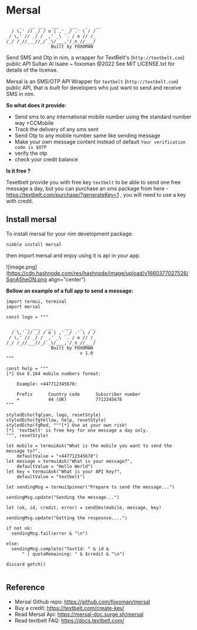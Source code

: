 # Mersal
```
     _   __ ___  ___    ___   _   __
  / \,' // _/ / o | ,' _/ .' \ / /
 / \,' // _/ /  ,' _\ `. / o // /_
/_/ /_//___//_/`_\/___,'/_n_//___/
                 Built by FOXOMAN
```
Send SMS and Otp in nim, a wrapper for TextBelt's (`http://textbelt.com`) public API
Sultan Al Isaee ~ foxoman @2022
See MIT LICENSE.txt for details of the license.


Mersal is an SMS/OTP API Wrapper for `textbelt` (`http://textbelt.com`) public API,
that is built for developers who just want to send and receive SMS in nim.

**So what does it provide:**

- Send sms to any international mobile number using the standard number way +CCMobile
- Track the delivery of any sms sent
- Send Otp to any mobile number same like sending message
- Make your own message content instead of default `Your verification code is $OTP`
- verify the otp
- check your credit balance

**Is it free ?**

Texetbelt provide you with free key `textbelt` to be able to send one free message a day, but you can purchase an sms package from here -  https://textbelt.com/purchase/?generateKey=1   , you will need to use a key with credit.

## Install mersal

To install mersal for your nim development package:

`nimble install mersal`

then import mersal and enjoy using it is api in your app.

![image.png](https://cdn.hashnode.com/res/hashnode/image/upload/v1660377027526/SgnA5heON.png align="center")

**Bellow an example of a full app to send a message:**

```
import termui, terminal
import mersal

const logo = """

   _   __ ___  ___    ___   _   __
  / \,' // _/ / o | ,' _/ .' \ / /
 / \,' // _/ /  ,' _\ `. / o // /_
/_/ /_//___//_/`_\/___,'/_n_//___/
                 Built by FOXOMAN
                            v 1.0
"""

const help = """
[*] Use E.164 mobile numbers format:

    Example: +447712345678:

    Prefix      Country code      Subscriber number
    +           44 (UK)           7712345678
"""

styledEcho(fgCyan, logo, resetStyle)
styledEcho(fgYellow, help, resetStyle)
styledEcho(fgRed, """[*] Use at your own risk!
[*] 'textbelt' is free key for one message a day only.
""", resetStyle)

let mobile = termuiAsk("What is the mobile you want to send the message to?",
    defaultValue = "+447712345678")
let message = termuiAsk("What is your message?",
    defaultValue = "Hello World")
let key = termuiAsk("What is your API Key?",
    defaultValue = "textbelt")

let sendingMsg = termuiSpinner("Prepare to send the message...")

sendingMsg.update("Sending the message...")

let (ok, id, credit, error) = sendSms(mobile, message, key)

sendingMsg.update("Getting the resposnse....")

if not ok:
  sendingMsg.fail(error & "\n")

else:
  sendingMsg.complete("TextId: " & id &
      " | quotaRemaining: " & $credit & "\n")

discard getch()


```

## Reference

- Mersal Github repo: https://github.com/foxoman/mersal
- Buy a credit: https://textbelt.com/create-key/
- Read Mersal Api: https://mersal-doc.surge.sh/mersal
- Read textbelt FAQ: https://docs.textbelt.com/

